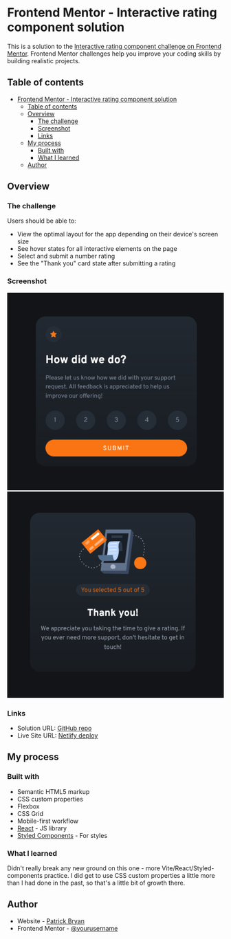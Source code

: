 # Frontend Mentor - Interactive rating component solution

This is a solution to the [Interactive rating component challenge on Frontend Mentor](https://www.frontendmentor.io/challenges/interactive-rating-component-koxpeBUmI). Frontend Mentor challenges help you improve your coding skills by building realistic projects.

## Table of contents

- [Frontend Mentor - Interactive rating component solution](#frontend-mentor---interactive-rating-component-solution)
  - [Table of contents](#table-of-contents)
  - [Overview](#overview)
    - [The challenge](#the-challenge)
    - [Screenshot](#screenshot)
    - [Links](#links)
  - [My process](#my-process)
    - [Built with](#built-with)
    - [What I learned](#what-i-learned)
  - [Author](#author)

## Overview

### The challenge

Users should be able to:

- View the optimal layout for the app depending on their device's screen size
- See hover states for all interactive elements on the page
- Select and submit a number rating
- See the "Thank you" card state after submitting a rating

### Screenshot

![Component](./public/Interactive%20rating.png)
![Thank You](./public/Interactive%20rating%20-%20thank%20you.png)

### Links

- Solution URL: [GitHub repo](https://github.com/pbryan9/fm_interactive_rating)
- Live Site URL: [Netlify deploy](https://main--tiny-jelly-c52e07.netlify.app/)

## My process

### Built with

- Semantic HTML5 markup
- CSS custom properties
- Flexbox
- CSS Grid
- Mobile-first workflow
- [React](https://reactjs.org/) - JS library
- [Styled Components](https://styled-components.com/) - For styles

### What I learned

Didn't really break any new ground on this one - more Vite/React/Styled-components practice. I did get to use CSS custom properties a little more than I had done in the past, so that's a little bit of growth there.

## Author

- Website - [Patrick Bryan](https://pattyb.dev)
- Frontend Mentor - [@yourusername](https://www.frontendmentor.io/profile/yourusername)

